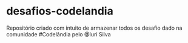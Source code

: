 # desafios-codelandia
Repositório criado com intuito de armazenar todos os desafio dado na comunidade #Codelândia pelo @Iuri Silva
